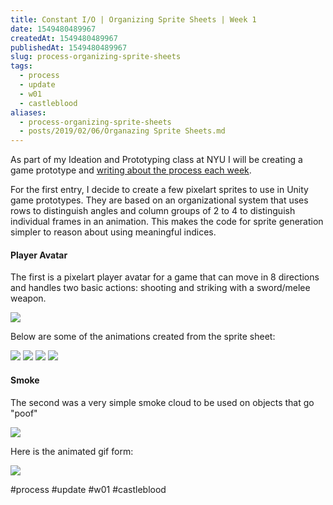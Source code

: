```yaml
---
title: Constant I/O | Organizing Sprite Sheets | Week 1
date: 1549480489967
createdAt: 1549480489967
publishedAt: 1549480489967
slug: process-organizing-sprite-sheets
tags:
  - process
  - update
  - w01
  - castleblood
aliases:
  - process-organizing-sprite-sheets
  - posts/2019/02/06/Organazing Sprite Sheets.md
---
```


As part of my Ideation and Prototyping class at NYU I will be creating a game prototype and [writing about the process each week](/process).

For the first entry, I decide to create a few pixelart sprites to use in Unity game prototypes. They are based on an organizational system that uses rows to distinguish angles and column groups of 2 to 4 to distinguish individual frames in an animation. This makes the code for sprite generation simpler to reason about using meaningful indices.

#### Player Avatar

The first is a pixelart player avatar for a game that can move in 8 directions and handles two basic actions: shooting and striking with a sword/melee weapon.

![](ScientistSprites.png)

Below are some of the animations created from the sprite sheet:

![](ScientistSprites-IdleDL.gif)
![](ScientistSprites-JumpRD.gif)
![](ScientistSprites-ShootDL.gif)
![](ScientistSprites-SwingR.gif)

#### Smoke

The second was a very simple smoke cloud to be used on objects that go "poof"

![](SmokePoof.png)

Here is the animated gif form:

![](Poof.gif)

#process #update #w01 #castleblood